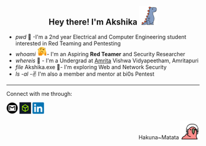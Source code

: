 <h2 align="center">Hey there! I'm Akshika <img height="50" src="https://github.com/Akshika-Munshi/Akshika-Munshi/blob/main/asset/dino-dinosaur.gif"></h2>

- *pwd*     🌱   -I'm a 2nd year Electrical and Computer Engineering student interested in Red Teaming and Pentesting
- *whoami*  <img height=25 src="https://github.com/Akshika-Munshi/Akshika-Munshi/blob/main/asset/thinking_head_rotate.gif">-  I'm an Aspiring **Red Teamer**  and Security Researcher
- *whereis* 🏫   - I'm a Undergrad at <a href="https://www.amrita.edu/campus/amritapuri">Amrita</a> Vishwa Vidyapeetham, Amritapuri 
- *file* Akshika.exe 🥷- I'm exploring Web and Network Security
- *ls -al*  -✌️ I'm also a member and mentor at bi0s Pentest 

---

Connect with me through:
<p align="left">
<a href="mailto:akshikamunshi27@gmail.com"><img height="30" src="https://github.com/Akshika-Munshi/Akshika-Munshi/blob/main/asset/gmail_icon-icons.com_59877.png"></a>
<a href="https://app.hackthebox.com/users/1576348"><img height="30" src="https://github.com/Akshika-Munshi/Akshika-Munshi/blob/main/asset/HTB.png"></a>
<a href="https://www.linkedin.com/in/akshika-5095ab249/"><img height="30" src="https://github.com/Akshika-Munshi/Akshika-Munshi/blob/main/asset/linkedin.png"></a>
</p>
<p align="right">
Hakuna~Matata <img height="50" src="https://github.com/Akshika-Munshi/Akshika-Munshi/blob/main/asset/5912_headsetparrot.gif"></p>
